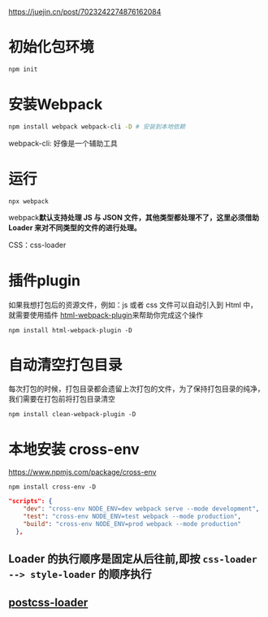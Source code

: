 https://juejin.cn/post/7023242274876162084

# 初始化包环境

```bash
npm init
```

# 安装Webpack

```bash
npm install webpack webpack-cli -D # 安装到本地依赖
```

webpack-cli: 好像是一个辅助工具

# 运行

```
npx webpack
```

webpack**默认支持处理 JS 与 JSON 文件，其他类型都处理不了，这里必须借助 Loader 来对不同类型的文件的进行处理。**

CSS：css-loader

# 插件plugin

如果我想打包后的资源文件，例如：js 或者 css 文件可以自动引入到 Html 中，就需要使用插件 [html-webpack-plugin](https://link.juejin.cn/?target=https%3A%2F%2Fwww.npmjs.com%2Fpackage%2Fhtml-webpack-plugin)来帮助你完成这个操作

```
npm install html-webpack-plugin -D
```

# 自动清空打包目录

每次打包的时候，打包目录都会遗留上次打包的文件，为了保持打包目录的纯净，我们需要在打包前将打包目录清空

```
npm install clean-webpack-plugin -D
```

# 本地安装 cross-env

https://www.npmjs.com/package/cross-env

```
npm install cross-env -D
```

```json
"scripts": {
    "dev": "cross-env NODE_ENV=dev webpack serve --mode development", 
    "test": "cross-env NODE_ENV=test webpack --mode production",
    "build": "cross-env NODE_ENV=prod webpack --mode production"
  },
```

##  Loader 的执行顺序是固定从后往前,即按 `css-loader --> style-loader` 的顺序执行

##  [postcss-loader](https://link.juejin.cn/?target=https%3A%2F%2Fwebpack.docschina.org%2Floaders%2Fpostcss-loader%2F)